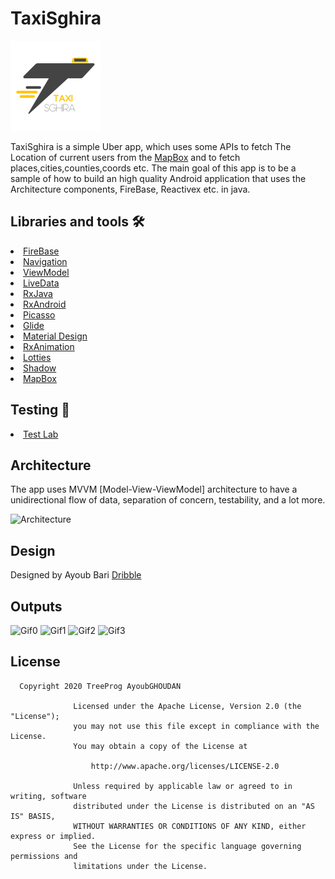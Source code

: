 # TaxiSghira
![appicon](https://github.com/GhoudanAyoub/taxisghira/blob/master/app/src/main/res/mipmap-xxhdpi/ll.png)

TaxiSghira is a simple Uber app, which uses some APIs to fetch The Location of current users from the [MapBox](https://www.mapbox.com/) and to fetch places,cities,counties,coords etc. The main goal of this app is to be a sample of how to build an high quality Android application that uses the Architecture components, FireBase, Reactivex etc. in java.

## Libraries and tools 🛠

<li><a href="https://firebase.google.com/">FireBase</a></li>
<li><a href="https://developer.android.com/topic/libraries/architecture/navigation/">Navigation</a></li>
<li><a href="https://developer.android.com/topic/libraries/architecture/viewmodel">ViewModel</a></li>
<li><a href="https://developer.android.com/topic/libraries/architecture/livedata">LiveData</a></li>
<li><a href="https://github.com/ReactiveX/RxJava">RxJava</a></li>
<li><a href="https://github.com/ReactiveX/RxAndroid">RxAndroid</a></li>
<li><a href="https://github.com/square/picasso">Picasso</a></li>
<li><a href="https://github.com/bumptech/glide">Glide</a></li>
<li><a href="https://material.io/develop/android/docs/getting-started/">Material Design</a></li>
<li><a href="https://github.com/lopspower/RxAnimation">RxAnimation</a></li>
<li><a href="https://lottiefiles.com/">Lotties</a></li>
<li><a href="https://github.com/loopeer/shadow">Shadow</a></li>
<li><a href="https://docs.mapbox.com/android/navigation/overview/">MapBox</a></li>

## Testing 🧪
<li><a href="https://firebase.google.com/docs/test-lab/">Test Lab</a></li>

## Architecture
The app uses MVVM [Model-View-ViewModel] architecture to have a unidirectional flow of data, separation of concern, testability, and a lot more.

![Architecture](https://developer.android.com/topic/libraries/architecture/images/final-architecture.png)


## Design
Designed by Ayoub Bari [Dribble](https://dribbble.com/BariAyoub) 

<h2 id="Outputs">Outputs</h2>
<p>
<img height= "200" src="https://drive.google.com/drive/u/1/folders/1UYH4V9ph_8ba8nytHKwFAfvPACUJu9NV" alt="Gif0" />
<img height= "200" src="https://drive.google.com/drive/u/1/folders/1UYH4V9ph_8ba8nytHKwFAfvPACUJu9NV" alt="Gif1" />
<img height= "200" src="https://drive.google.com/drive/u/1/folders/1UYH4V9ph_8ba8nytHKwFAfvPACUJu9NV" alt="Gif2" />
<img height= "200" src="https://drive.google.com/drive/u/1/folders/1UYH4V9ph_8ba8nytHKwFAfvPACUJu9NV" alt="Gif3" />
</p>

<h2 id="license">License</h2>

<pre><code>  Copyright 2020 TreeProg AyoubGHOUDAN
           
              Licensed under the Apache License, Version 2.0 (the "License");
              you may not use this file except in compliance with the License.
              You may obtain a copy of the License at
           
                  http://www.apache.org/licenses/LICENSE-2.0
           
              Unless required by applicable law or agreed to in writing, software
              distributed under the License is distributed on an "AS IS" BASIS,
              WITHOUT WARRANTIES OR CONDITIONS OF ANY KIND, either express or implied.
              See the License for the specific language governing permissions and
              limitations under the License.
</code></pre>
